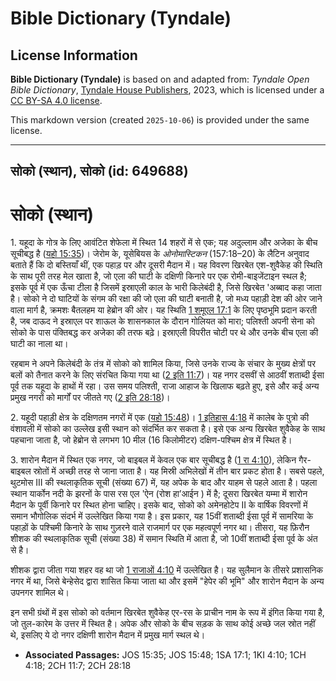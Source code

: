 # Bible Dictionary (Tyndale)

## License Information

**Bible Dictionary (Tyndale)** is based on and adapted from: _Tyndale Open Bible Dictionary_, [Tyndale House Publishers](https://tyndaleopenresources.com/), 2023, which is licensed under a [CC BY-SA 4.0 license](https://creativecommons.org/licenses/by-sa/4.0/legalcode.en).

This markdown version (created `2025-10-06`) is provided under the same license.



--------------------------------

## सोको (स्थान), सोको (id: 649688)

सोको (स्थान)
============

1\. यहूदा के गोत्र के लिए आवंटित शेफेला में स्थित 14 शहरों में से एक; यह अदुल्लाम और अजेका के बीच सूचीबद्ध है ([यहो 15:35](https://ref.ly/Josh15:35))। जेरोम के, यूसेबियस के *ओनोमास्टिकन* (157:18–20\) के लैटिन अनुवाद बताते हैं कि दो बस्तियाँ थीं, एक पहाड़ पर और दूसरी मैदान में। यह विवरण खिरबेत एश\-शुवैकेह की स्थिति के साथ पूरी तरह मेल खाता है, जो एला की घाटी के दक्षिणी किनारे पर एक रोमी\-बाइजेंटाइन स्थल है; इसके पूर्व में एक ऊँचा टीला है जिसमें इस्राएली काल के भारी किलेबंदी है, जिसे खिरबेत 'अब्बाद कहा जाता है। सोको ने दो घाटियों के संगम की रक्षा की जो एला की घाटी बनाती है, जो मध्य पहाड़ी देश की ओर जाने वाला मार्ग है, क्रमशः बैतलहम या हेब्रोन की ओर। यह स्थिति [1 शमूएल 17:1](https://ref.ly/1Sam17:1) के लिए पृष्ठभूमि प्रदान करती है, जब दाऊद ने इस्राएल पर शाऊल के शासनकाल के दौरान गोलियत को मारा; पलिश्ती अपनी सेना को सोको के पास पंक्तिबद्ध कर अजेका की तरफ बढ़े। इस्राएली विपरीत चोटी पर थे और उनके बीच एला की घाटी का नाला था।

रहबाम ने अपने किलेबंदी के तंत्र में सोको को शामिल किया, जिसे उनके राज्य के संचार के मुख्य क्षेत्रों पर बलों को तैनात करने के लिए संरचित किया गया था ([2 इति 11:7](https://ref.ly/2Chr11:7))। यह नगर दसवीं से आठवीं शताब्दी ईसा पूर्व तक यहूदा के हाथों में रहा। उस समय पलिश्ती, राजा आहाज के खिलाफ बढ़ते हुए, इसे और कई अन्य प्रमुख नगरों को मार्गों पर जीतते गए ([2 इति 28:18](https://ref.ly/2Chr28:18))।

2\. यहूदी पहाड़ी क्षेत्र के दक्षिणतम नगरों में एक ([यहो 15:48](https://ref.ly/Josh15:48))। [1 इतिहास 4:18](https://ref.ly/1Chr4:18) में कालेब के पुत्रो की वंशावली में सोको का उल्लेख इसी स्थान को संदर्भित कर सकता है। इसे एक अन्य खिरबेत शुवैकेह के साथ पहचाना जाता है, जो हेब्रोन से लगभग 10 मील (16 किलोमीटर) दक्षिण\-पश्चिम क्षेत्र में स्थित है।

3\. शारोन मैदान में स्थित एक नगर, जो बाइबल में केवल एक बार सूचीबद्ध है ([1 रा 4:10](https://ref.ly/1Kgs4:10)), लेकिन गैर\-बाइबल स्रोतों में अच्छी तरह से जाना जाता है। यह मिस्री अभिलेखों में तीन बार प्रकट होता है। सबसे पहले, थुटमोस III की स्थलाकृतिक सूची (संख्या 67\) में, यह अपेक के बाद और याहम से पहले आता है। पहला स्थान यार्कोन नदी के झरनों के पास रस एल 'ऐन (रोश हा’आईन ) में है; दूसरा खिरबेत यम्मा में शारोन मैदान के पूर्वी किनारे पर स्थित होना चाहिए। इसके बाद, सोको को अमेनहोटेप II के वार्षिक विवरणों में समान भौगोलिक संदर्भ में उल्लेखित किया गया है। इस प्रकार, यह 15वीं शताब्दी ईसा पूर्व में सामरिया के पहाड़ों के पश्चिमी किनारे के साथ गुज़रने वाले राजमार्ग पर एक महत्वपूर्ण नगर था। तीसरा, यह फ़िरौन शीशक की स्थलाकृतिक सूची (संख्या 38\) में समान स्थिति में आता है, जो 10वीं शताब्दी ईसा पूर्व के अंत से है।

शीशक द्वारा जीता गया शहर वह था जो [1 राजाओं 4:10](https://ref.ly/1Kgs4:10) में उल्लेखित है। यह सुलैमान के तीसरे प्रशासनिक नगर में था, जिसे बेन्हेसेद द्वारा शासित किया जाता था और इसमें "हेपेर की भूमि" और शारोन मैदान के अन्य उपनगर शामिल थे।

इन सभी ग्रंथों में इस सोको को वर्तमान खिरबेत शुवैकेह एर\-रस के प्राचीन नाम के रूप में इंगित किया गया है, जो तुल\-कारेम के उत्तर में स्थित है। अपेक और सोको के बीच सड़क के साथ कोई अच्छे जल स्रोत नहीं थे, इसलिए ये दो नगर दक्षिणी शारोन मैदान में प्रमुख मार्ग स्थल थे।

* **Associated Passages:** JOS 15:35; JOS 15:48; 1SA 17:1; 1KI 4:10; 1CH 4:18; 2CH 11:7; 2CH 28:18

